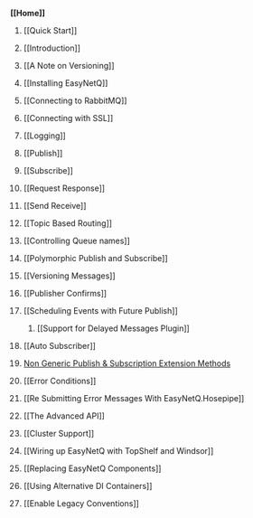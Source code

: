 **[[Home]]**

1. [[Quick Start]]
1. [[Introduction]]
1. [[A Note on Versioning]]
1. [[Installing EasyNetQ]]
1. [[Connecting to RabbitMQ]]
1. [[Connecting with SSL]]
1. [[Logging]]
1. [[Publish]]
1. [[Subscribe]]
1. [[Request Response]]
1. [[Send Receive]]
1. [[Topic Based Routing]]
1. [[Controlling Queue names]]
1. [[Polymorphic Publish and Subscribe]]
1. [[Versioning Messages]]
1. [[Publisher Confirms]]
1. [[Scheduling Events with Future Publish]]
   1. [[Support for Delayed Messages Plugin]]
1. [[Auto Subscriber]]
1. [Non Generic Publish & Subscription Extension Methods](https://github.com/EasyNetQ/EasyNetQ/wiki/Non-generic-publish-&-subscription-extension-methods)
1. [[Error Conditions]]
1. [[Re Submitting Error Messages With EasyNetQ.Hosepipe]]
1. [[The Advanced API]]
1. [[Cluster Support]]
1. [[Wiring up EasyNetQ with TopShelf and Windsor]]
1. [[Replacing EasyNetQ Components]]
1. [[Using Alternative DI Containers]]

1. [[Enable Legacy Conventions]]
